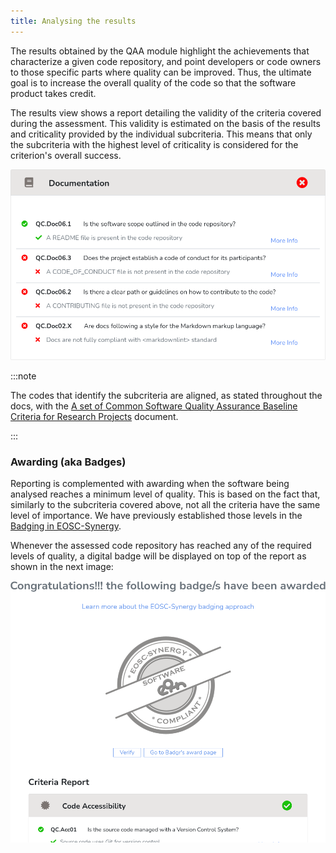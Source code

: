 ```yaml
---
title: Analysing the results
---
```


The results obtained by the QAA module highlight the achievements that
characterize a given code repository, and point developers or code owners to
those specific parts where quality can be improved. Thus, the ultimate goal is
to increase the overall quality of the code so that the software product takes
credit.

The results view shows a report detailing the validity of the criteria covered
during the assessment. This validity is estimated on the basis of the results
and criticality provided by the individual subcriteria. This means that only
the subcriteria with the highest level of criticality is considered for the
criterion's overall success.

<p align="center">
  <img src="/img/criterion_results.png"/>
</p>

:::note

The codes that identify the subcriteria are aligned, as stated throughout the
docs, with the [A set of Common Software Quality Assurance Baseline Criteria
for Research Projects](https://indigo-dc.github.io/sqa-baseline/) document.

:::

### Awarding (aka Badges)

Reporting is complemented with awarding when the software being analysed
reaches a minimum level of quality. This is based on the fact that, similarly
to the subcriteria covered above, not all the criteria have the same level of
importance. We have previously established those levels in the
[Badging in EOSC-Synergy](synergy_badging_approach.md).

Whenever the assessed code repository has reached any of the required levels
of quality, a digital badge will be displayed on top of the report as shown
in the next image:

<p align="center">
  <img src="/img/award.png"/>
</p>
